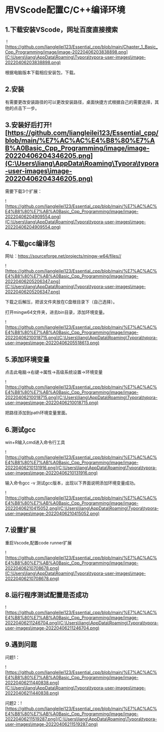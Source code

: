 # 用VScode配置C/C++编译环境

## 1.下载安装VScode，网址百度直接搜索

​	![https://github.com/liangleilei123/Essential_cpp/blob/main/Chapter_1_Basic_Cpp_Programming/image/image-20220406203838898.png](C:\Users\liang\AppData\Roaming\Typora\typora-user-images\image-20220406203838898.png)

根据电脑版本下载相应安装包，下载。

## 2.安装

有需要更改安装路径的可以更改安装路径，桌面快捷方式根据自己的需要选择，其他的点击下一步。



## 3.安装好后打开![https://github.com/liangleilei123/Essential_cpp/blob/main/%E7%AC%AC%E4%B8%80%E7%AB%A0Basic_Cpp_Programming/image/image-20220406204346205.png](C:\Users\liang\AppData\Roaming\Typora\typora-user-images\image-20220406204346205.png)

需要下载3个扩展：

![https://github.com/liangleilei123/Essential_cpp/blob/main/%E7%AC%AC%E4%B8%80%E7%AB%A0Basic_Cpp_Programming/image/image-20220406204909554.png](C:\Users\liang\AppData\Roaming\Typora\typora-user-images\image-20220406204909554.png)

## 4.下载gcc编译包

网址：https://sourceforge.net/projects/mingw-w64/files//

![https://github.com/liangleilei123/Essential_cpp/blob/main/%E7%AC%AC%E4%B8%80%E7%AB%A0Basic_Cpp_Programming/image/image-20220406205206347.png](C:\Users\liang\AppData\Roaming\Typora\typora-user-images\image-20220406205206347.png)

下载之后解压，把该文件夹放在C盘根目录下（自己选择）。

打开mingw64文件夹，进去bin目录，添加环境变量。

![https://github.com/liangleilei123/Essential_cpp/blob/main/%E7%AC%AC%E4%B8%80%E7%AB%A0Basic_Cpp_Programming/image/image-20220406210018715.png](C:\Users\liang\AppData\Roaming\Typora\typora-user-images\image-20220406205518613.png)

## 5.添加环境变量

点击此电脑->右键->属性->高级系统设置->环境变量

![https://github.com/liangleilei123/Essential_cpp/blob/main/%E7%AC%AC%E4%B8%80%E7%AB%A0Basic_Cpp_Programming/image/image-20220406210018715.png](C:\Users\liang\AppData\Roaming\Typora\typora-user-images\image-20220406210018715.png)

把路径添加到path环境变量里面。

## 6.测试gcc

win+R输入cmd进入命令行工具

![https://github.com/liangleilei123/Essential_cpp/blob/main/%E7%AC%AC%E4%B8%80%E7%AB%A0Basic_Cpp_Programming/image/image-20220406210131916.png](C:\Users\liang\AppData\Roaming\Typora\typora-user-images\image-20220406210131916.png)

输入命令gcc -v 测试gcc版本，出现以下界面说明添加环境变量成功。

![https://github.com/liangleilei123/Essential_cpp/blob/main/%E7%AC%AC%E4%B8%80%E7%AB%A0Basic_Cpp_Programming/image/image-20220406210415052.png](C:\Users\liang\AppData\Roaming\Typora\typora-user-images\image-20220406210415052.png)

## 7.设置扩展

重启Vscode,配置code runner扩展

![https://github.com/liangleilei123/Essential_cpp/blob/main/%E7%AC%AC%E4%B8%80%E7%AB%A0Basic_Cpp_Programming/image/image-20220406210708678.png](C:\Users\liang\AppData\Roaming\Typora\typora-user-images\image-20220406210708678.png)

## 8.运行程序测试配置是否成功

![https://github.com/liangleilei123/Essential_cpp/blob/main/%E7%AC%AC%E4%B8%80%E7%AB%A0Basic_Cpp_Programming/image/image-20220406211246704.png](C:\Users\liang\AppData\Roaming\Typora\typora-user-images\image-20220406211246704.png)

## 9.遇到问题

问题1：

![https://github.com/liangleilei123/Essential_cpp/blob/main/%E7%AC%AC%E4%B8%80%E7%AB%A0Basic_Cpp_Programming/image/image-20220406211440838.png](C:\Users\liang\AppData\Roaming\Typora\typora-user-images\image-20220406211440838.png)

问题2：![https://github.com/liangleilei123/Essential_cpp/blob/main/%E7%AC%AC%E4%B8%80%E7%AB%A0Basic_Cpp_Programming/image/image-20220406211519287.png](C:\Users\liang\AppData\Roaming\Typora\typora-user-images\image-20220406211519287.png)